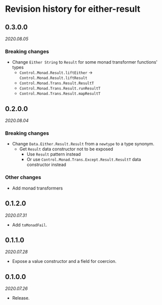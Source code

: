 # Revision history for either-result

## 0.3.0.0

*2020.08.05*

### Breaking changes

- Change `Either String` to `Result` for some monad transformer functions' types
  - `Control.Monad.Result.liftEither` → `Control.Monad.Result.liftResult`
  - `Control.Monad.Trans.Result.ResultT`
  - `Control.Monad.Trans.Result.runResultT`
  - `Control.Monad.Trans.Result.mapResultT`

## 0.2.0.0

*2020.08.04*

### Breaking changes

- Change `Data.Either.Result.Result` from a `newtype` to a type synonym.
  - Get `Result` data constructor not to be exposed
    - Use `Result` pattern instead
    - Or use `Control.Monad.Trans.Except.Result.ResultT` data constructor instead

### Other changes

- Add monad transformers

## 0.1.2.0

*2020.07.31*

- Add `toMonadFail`.

## 0.1.1.0

*2020.07.28*

- Expose a value constructor and a field for coercion.

## 0.1.0.0

*2020.07.26*

- Release.
